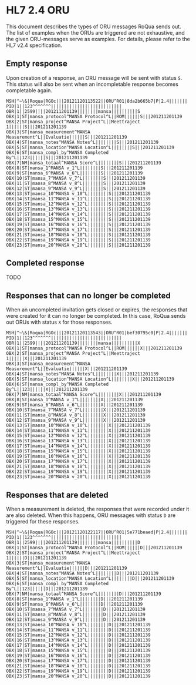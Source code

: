 HL7 2.4 ORU
===========

This document describes the types of ORU messages RoQua sends out. The list of
examples when the ORUs are triggered are not exhaustive, and the given ORU-messages
serve as examples. For details, please refer to the HL7 v2.4 specification.

## Empty response

Upon creation of a response, an ORU message will be sent with status `S`. This status
will also be sent when an incompletable response becomes completable again.

    MSH|^~\&|Roqua|RGOc|||20121120113522||ORU^R01|8da2b665b7|P|2.4|||||||
    PID|1||123^^^^^^^|||||||||||||||||||||||||||
    OBR|1||2599||||201211201139||||||||mansa||||||||||S
    OBX|1|ST|mansa_protocol^MANSA Protocol^L||ROM||||||S|||201211201139
    OBX|2|ST|mansa_project^MANSA Project^L||Meettraject 1||||||S|||201211201139
    OBX|3|ST|mansa_measurement^MANSA Measurement^L||Evaluatie||||||S|||201211201139
    OBX|4|ST|mansa_notes^MANSA Notes^L||||||||S|||201211201139
    OBX|5|ST|mansa_location^MANSA Location^L||||||||S|||201211201139
    OBX|6|ST|mansa_compl_by^MANSA Completed By^L||123||||||S|||201211201139
    OBX|7|NM|mansa_totaal^MANSA Score^L||||||||S|||201211201139
    OBX|8|ST|mansa_1^MANSA v_1^L||||||||S|||201211201139
    OBX|9|ST|mansa_6^MANSA v_6^L||||||||S|||201211201139
    OBX|10|ST|mansa_7^MANSA v_7^L||||||||S|||201211201139
    OBX|11|ST|mansa_8^MANSA v_8^L||||||||S|||201211201139
    OBX|12|ST|mansa_9^MANSA v_9^L||||||||S|||201211201139
    OBX|13|ST|mansa_10^MANSA v_10^L||||||||S|||201211201139
    OBX|14|ST|mansa_11^MANSA v_11^L||||||||S|||201211201139
    OBX|15|ST|mansa_12^MANSA v_12^L||||||||S|||201211201139
    OBX|16|ST|mansa_13^MANSA v_13^L||||||||S|||201211201139
    OBX|17|ST|mansa_14^MANSA v_14^L||||||||S|||201211201139
    OBX|18|ST|mansa_15^MANSA v_15^L||||||||S|||201211201139
    OBX|19|ST|mansa_16^MANSA v_16^L||||||||S|||201211201139
    OBX|20|ST|mansa_17^MANSA v_17^L||||||||S|||201211201139
    OBX|21|ST|mansa_18^MANSA v_18^L||||||||S|||201211201139
    OBX|22|ST|mansa_19^MANSA v_19^L||||||||S|||201211201139
    OBX|23|ST|mansa_20^MANSA v_20^L||||||||S|||201211201139

## Completed response

TODO

## Responses that can no longer be completed

When an uncompleted invitation gets closed or expires, the responses that were created
for it can no longer be completed. In this case, RoQua sends out ORUs with status `X`
for those responses.

    MSH|^~\&|Roqua|RGOc|||20121120113543||ORU^R01|bef30795c0|P|2.4|||||||
    PID|1||123^^^^^^^|||||||||||||||||||||||||||
    OBR|1||2599||||201211201139||||||||mansa||||||||||X
    OBX|1|ST|mansa_protocol^MANSA Protocol^L||ROM||||||X|||201211201139
    OBX|2|ST|mansa_project^MANSA Project^L||Meettraject 1||||||X|||201211201139
    OBX|3|ST|mansa_measurement^MANSA Measurement^L||Evaluatie||||||X|||201211201139
    OBX|4|ST|mansa_notes^MANSA Notes^L||||||||X|||201211201139
    OBX|5|ST|mansa_location^MANSA Location^L||||||||X|||201211201139
    OBX|6|ST|mansa_compl_by^MANSA Completed By^L||123||||||X|||201211201139
    OBX|7|NM|mansa_totaal^MANSA Score^L||||||||X|||201211201139
    OBX|8|ST|mansa_1^MANSA v_1^L||||||||X|||201211201139
    OBX|9|ST|mansa_6^MANSA v_6^L||||||||X|||201211201139
    OBX|10|ST|mansa_7^MANSA v_7^L||||||||X|||201211201139
    OBX|11|ST|mansa_8^MANSA v_8^L||||||||X|||201211201139
    OBX|12|ST|mansa_9^MANSA v_9^L||||||||X|||201211201139
    OBX|13|ST|mansa_10^MANSA v_10^L||||||||X|||201211201139
    OBX|14|ST|mansa_11^MANSA v_11^L||||||||X|||201211201139
    OBX|15|ST|mansa_12^MANSA v_12^L||||||||X|||201211201139
    OBX|16|ST|mansa_13^MANSA v_13^L||||||||X|||201211201139
    OBX|17|ST|mansa_14^MANSA v_14^L||||||||X|||201211201139
    OBX|18|ST|mansa_15^MANSA v_15^L||||||||X|||201211201139
    OBX|19|ST|mansa_16^MANSA v_16^L||||||||X|||201211201139
    OBX|20|ST|mansa_17^MANSA v_17^L||||||||X|||201211201139
    OBX|21|ST|mansa_18^MANSA v_18^L||||||||X|||201211201139
    OBX|22|ST|mansa_19^MANSA v_19^L||||||||X|||201211201139
    OBX|23|ST|mansa_20^MANSA v_20^L||||||||X|||201211201139

## Responses that are deleted

When a measurement is deleted, the responses that were recorded under it are
also deleted. When this happens, ORU messages with status `D` are triggered
for these responses.

    MSH|^~\&|Roqua|RGOc|||20121120122117||ORU^R01|5e771beaed|P|2.4|||||||
    PID|1||123^^^^^^^|||||||||||||||||||||||||||
    OBR|1||2599||||201211201139||||||||mansa||||||||||D
    OBX|1|ST|mansa_protocol^MANSA Protocol^L||ROM||||||D|||201211201139
    OBX|2|ST|mansa_project^MANSA Project^L||Meettraject 1||||||D|||201211201139
    OBX|3|ST|mansa_measurement^MANSA Measurement^L||Evaluatie||||||D|||201211201139
    OBX|4|ST|mansa_notes^MANSA Notes^L||||||||D|||201211201139
    OBX|5|ST|mansa_location^MANSA Location^L||||||||D|||201211201139
    OBX|6|ST|mansa_compl_by^MANSA Completed By^L||123||||||D|||201211201139
    OBX|7|NM|mansa_totaal^MANSA Score^L||||||||D|||201211201139
    OBX|8|ST|mansa_1^MANSA v_1^L||||||||D|||201211201139
    OBX|9|ST|mansa_6^MANSA v_6^L||||||||D|||201211201139
    OBX|10|ST|mansa_7^MANSA v_7^L||||||||D|||201211201139
    OBX|11|ST|mansa_8^MANSA v_8^L||||||||D|||201211201139
    OBX|12|ST|mansa_9^MANSA v_9^L||||||||D|||201211201139
    OBX|13|ST|mansa_10^MANSA v_10^L||||||||D|||201211201139
    OBX|14|ST|mansa_11^MANSA v_11^L||||||||D|||201211201139
    OBX|15|ST|mansa_12^MANSA v_12^L||||||||D|||201211201139
    OBX|16|ST|mansa_13^MANSA v_13^L||||||||D|||201211201139
    OBX|17|ST|mansa_14^MANSA v_14^L||||||||D|||201211201139
    OBX|18|ST|mansa_15^MANSA v_15^L||||||||D|||201211201139
    OBX|19|ST|mansa_16^MANSA v_16^L||||||||D|||201211201139
    OBX|20|ST|mansa_17^MANSA v_17^L||||||||D|||201211201139
    OBX|21|ST|mansa_18^MANSA v_18^L||||||||D|||201211201139
    OBX|22|ST|mansa_19^MANSA v_19^L||||||||D|||201211201139
    OBX|23|ST|mansa_20^MANSA v_20^L||||||||D|||201211201139
